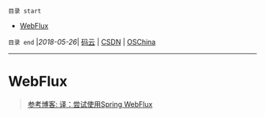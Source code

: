 `目录 start`
 
- [WebFlux](#webflux)

`目录 end` |_2018-05-26_| [码云](https://gitee.com/kcp1104) | [CSDN](http://blog.csdn.net/kcp606) | [OSChina](https://my.oschina.net/kcp1104)
****************************************
# WebFlux

> [参考博客: 译：尝试使用Spring WebFlux](http://www.spring4all.com/article/1167)

